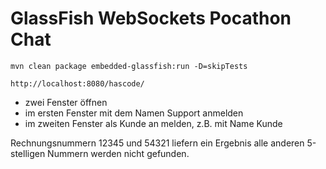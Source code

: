 # GlassFish WebSockets Pocathon Chat

```
mvn clean package embedded-glassfish:run -D=skipTests
```


```
http://localhost:8080/hascode/
```

 - zwei Fenster öffnen
 - im ersten Fenster mit dem Namen Support anmelden
 - im zweiten Fenster als Kunde an melden, z.B. mit Name Kunde
 
 
 Rechnungsnummern 12345 und 54321 liefern ein Ergebnis alle anderen 5-stelligen Nummern werden nicht gefunden.
